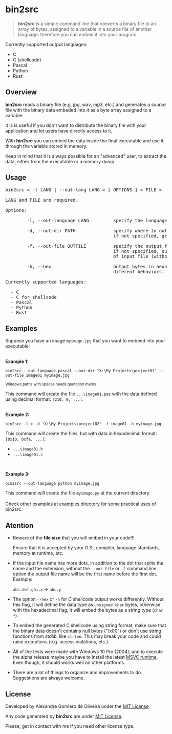 # bin2src

> **bin2src** is a simple command line that converts a binary file to an array of bytes, 
assigned to a variable in a source file of another language; therefore you can embed 
it into your program.

Currently supported output languages:

* C
* C (shellcode)
* Pascal
* Python
* Rust


<a name="overview"></a>
## Overview

**bin2src** reads a binary file (e.g. jpg, wav, mp3, etc.) and generates a source file 
with the binary data embeded into it as a byte array assigned to a variable.  

It is is useful if you don't want to distribute the binary file with your application and 
let users have directly access to it.  

With **bin2src** you can embed the data inside the final executable and use it through the
variable stored in memory.   

Keep in mind that it is always possible for an "advanced" user, to extract the data, either
from the executable or a memory dump.

<a name="usage"></a>
## Usage

<pre>
bin2src < -l LANG | --out-lang LANG > [ OPTIONS ] < FILE >

LANG and FILE are required.

Options:

        -l, --out-language LANG         specify the language, where LANG={c|cshell|pascal|python|rust}

        -d, --out-dir PATH              specify where to output source(s) file(s);
                                        if not specified, generate in current directory

        -f, --out-file OUTFILE          specify the output file(s) name (* without extension *);
                                        if not specified, output file(s) will have the same name
                                        of input file (without extra dots).

        -h, --hex                       output bytes in hexadecimal (for C shellcode this flag has
                                        diferent behaviors. See the Github site for more information)

Currently supported languages:

  - C
  - C for shellcode
  - Pascal
  - Python
  - Rust	
</pre>

## Examples

Suppose you have an image `myimage.jpg` that you want to embeed into your executable:
<br>
<br>

<a name="example1"></a>
**Example 1:**

```
bin2src --out-language pascal --out-dir "X:\My Projects\project01" --out-file image01 myimage.jpg
```

<sub>Windows paths with spaces needs quotation marks</sub>

This command will create the file `...\image01.pas` with the data defined using decimal 
format: `[210, 0, ...]`.
<br>
<br>

<a name="example2"></a>
**Example 2:**

```
bin2src -l c -d "X:\My Projects\project02" -f image01 -h myimage.jpg
```

This command will create the files, but with data in hexadecimal format:
`[0x10, 0xfa, ...]`:

* `...\image01.h`
* `...\image01.c`

<br>

<a name="example3"></a>
**Example 3:**

```
bin2src --out-language python myimage.jpg
```

This command will create the file `myimage.py` at the current directory.
<br>
<br>
Check other examples at [examples directory][3] for some practical uses of bin2src.

## Atention

* Beware of the **file size** that you will embed in your code!!!

  Ensure that it is accepted by your O.S., compiler, language standards, memory at 
  runtime, etc.

* If the input file name has more dots, in addition to the dot that splits the name and
  the extension, without the `--out-file` or `-f` command line option the output 
  file name will be the first name before the first dot. Example:
  
  `abc.def.ghi.x` => `abc.y`
  
* The option `--hex` or `-h` for C shellcode output works differently. Without this flag, 
  it will define the data type as `unsigned char` bytes, otherwise with the hexadecimal
  flag, it will embed the bytes as a string type (`char *`).
  
* To embed the generated C shellcode using string format, make sure that the binary data 
  doesn't contains null bytes ("\x00") or don't use string functions from stdlib, like 
  `strlen`. This may break your code and could raise exceptions (e.g. access violations, 
  etc.).

* All of the tests were made with Windows 10 Pro (2004), and to execute the alpha release
  maybe you have to install the latest [MSVC runtime][4]. Even though, it should works 
  well on other platforms.
  
* There are a lot of things to organize and improvements to do. Suggestions are always 
  welcome.

<a name="license"></a>
## License

Developed by Alexandre Gomiero de Oliveira under the [MIT License][1].

Any code generated by **bin2src** are under [MIT License][2].

Please, get in contact with me if you need other license type.

[1]: ./LICENSE
[2]: ./LICENSE-GENERATED
[3]: ./examples
[4]: https://support.microsoft.com/en-us/help/2977003/the-latest-supported-visual-c-downloads
[5]: ./TODO.md

